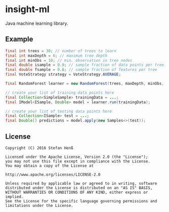 # insight-ml

Java machine learning library.

## Example

```java
final int trees = 30; // number of trees to learn
final int maxDepth = 6; // maximum tree depth
final int minObs = 10; // min. observation in tree nodes
final double isample = 0.9; // sample fraction of data points per tree
final double fsample = 0.8; // sample fraction of features per tree
final VoteStrategy strategy = VoteStrategy.AVERAGE;

final RandomForest learner = new RandomForest(trees, maxDepth, minObs, isample, fsample, strategy);

// create your list of training data points here
final Collection<SimpleSample> trainingData = ...;
final IModel<ISample, Double> model = learner.run(trainingData);

// create your list of testing data points here
final Collection<ISample> test = ...;
final Double[] predictions = model.apply(new Samples<>(test));
```

## License

	Copyright (C) 2016 Stefan Henß
	
	Licensed under the Apache License, Version 2.0 (the "License");
	you may not use this file except in compliance with the License.
	You may obtain a copy of the License at
	
	http://www.apache.org/licenses/LICENSE-2.0
	
	Unless required by applicable law or agreed to in writing, software
	distributed under the License is distributed on an "AS IS" BASIS,
	WITHOUT WARRANTIES OR CONDITIONS OF ANY KIND, either express or implied.
	See the License for the specific language governing permissions and
	limitations under the License.